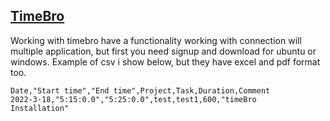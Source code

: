 ## [TimeBro](https://www.timebro.com)

Working with timebro have a functionality working with connection will multiple application, but first you need signup and download for ubuntu or windows. Example of csv i show below, but they have excel and pdf format too.

```csv
Date,"Start time","End time",Project,Task,Duration,Comment
2022-3-18,"5:15:0.0","5:25:0.0",test,test1,600,"timeBro
Installation"

```